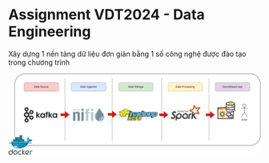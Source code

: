 # Assignment VDT2024 - Data Engineering
Xây dựng 1 nền tảng dữ liệu đơn giản bằng 1 số công nghệ được đào tạo trong chương trình

![workflow](workflow.drawio.png)